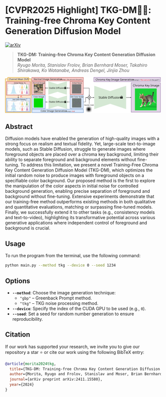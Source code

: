 # [CVPR2025 Highlight] TKG-DM🥚🍚: Training-free Chroma Key Content Generation Diffusion Model
[![arXiv](https://img.shields.io/badge/arXiv-2411.15580-b31b1b.svg)](https://arxiv.org/abs/2411.15580)

> **TKG-DM: Training-free Chroma Key Content Generation Diffusion Model**  
> *Ryugo Morita, Stanislav Frolov, Brian Bernhard Moser, Takahiro Shirakawa, Ko Watanabe, Andreas Dengel, Jinjia Zhou*  

![TKG-DM Pipeline](static/images/model.svg)

## Abstract

Diffusion models have enabled the generation of high-quality images with a strong focus on realism and textual fidelity. Yet, large-scale text-to-image models, such as Stable Diffusion, struggle to generate images where foreground objects are placed over a chroma key background, limiting their ability to separate foreground and background elements without fine-tuning. To address this limitation, we present a novel Training-Free Chroma Key Content Generation Diffusion Model (TKG-DM), which optimizes the initial random noise to produce images with foreground objects on a specifiable color background. Our proposed method is the first to explore the manipulation of the color aspects in initial noise for controlled background generation, enabling precise separation of foreground and background without fine-tuning. Extensive experiments demonstrate that our training-free method outperforms existing methods in both qualitative and quantitative evaluations, matching or surpassing fine-tuned models. Finally, we successfully extend it to other tasks (e.g., consistency models and text-to-video), highlighting its transformative potential across various generative applications where independent control of foreground and background is crucial.


## Usage

To run the program from the terminal, use the following command:

```bash
python main.py --method tkg --device 0 --seed 1234
```

## Options

- **`--method`**: Choose the image generation technique:
  - `"gbp"` – Greenback Prompt method.
  - `"tkg"` – TKG noise processing method.
- **`--device`**: Specify the index of the CUDA GPU to be used (e.g., `0`).
- **`--seed`**: Set a seed for random number generation to ensure reproducibility.


## Citation
If our work has supported your research, we invite you to give our repository a star ⭐ or cite our work using the following BibTeX entry:
```bibtex
@article{morita2024tkg,
  title={TKG-DM: Training-free Chroma Key Content Generation Diffusion Model},
  author={Morita, Ryugo and Frolov, Stanislav and Moser, Brian Bernhard and Shirakawa, Takahiro and Watanabe, Ko and Dengel, Andreas and Zhou, Jinjia},
  journal={arXiv preprint arXiv:2411.15580},
  year={2024}
}
```